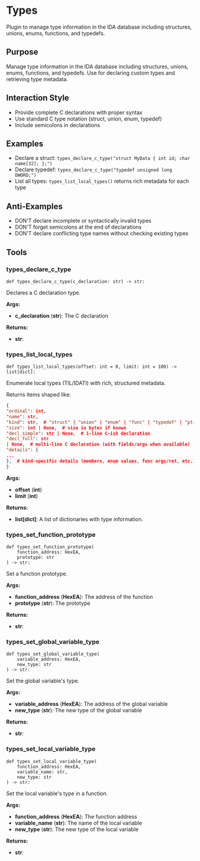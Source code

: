 # Types

Plugin to manage type information in the IDA database including structures, unions, enums, functions, and typedefs.

## Purpose
Manage type information in the IDA database including structures, unions, enums, functions, and typedefs. Use for declaring custom types and retrieving type metadata.

## Interaction Style
- Provide complete C declarations with proper syntax
- Use standard C type notation (struct, union, enum, typedef)
- Include semicolons in declarations

## Examples
- Declare a struct: `types_declare_c_type("struct MyData { int id; char name[32]; };")`
- Declare typedef: `types_declare_c_type("typedef unsigned long DWORD;")`
- List all types: `types_list_local_types()` returns rich metadata for each type

## Anti-Examples
- DON'T declare incomplete or syntactically invalid types
- DON'T forget semicolons at the end of declarations
- DON'T declare conflicting type names without checking existing types




## Tools

### types_declare_c_type

```function
def types_declare_c_type(c_declaration: str) -> str:
```
Declares a C declaration type.

**Args:**
- **<span class='parameter'>c_declaration</span>** (**<span class='return-type'>str</span>**): The C declaration

**Returns:**
- **<span class='return-type'>str</span>**: 


### types_list_local_types

```function
def types_list_local_types(offset: int = 0, limit: int = 100) -> list[dict]:
```
Enumerate local types (TIL/IDATI) with rich, structured metadata.

Returns items shaped like:
```json
{
"ordinal": int,
"name": str,
"kind": str,  # "struct" | "union" | "enum" | "func" | "typedef" | "ptr" | "array" | "builtin" | "unknown"
"size": int | None,  # size in bytes if known
"decl_simple": str | None,  # 1-line C-ish declaration
"decl_full": str
| None,  # multi-line C declaration (with fields/args when available)
"details": {
...
},  # kind-specific details (members, enum values, func args/ret, etc.)
}
```

**Args:**
- **<span class='parameter'>offset</span>** (**<span class='return-type'>int</span>**)
- **<span class='parameter'>limit</span>** (**<span class='return-type'>int</span>**)

**Returns:**
- **<span class='return-type'>list[dict]</span>**: A list of dictionaries with type information.


### types_set_function_prototype

```function
def types_set_function_prototype(
    function_address: HexEA,
    prototype: str
) -> str:
```
Set a function prototype.

**Args:**
- **<span class='parameter'>function_address</span>** (**<span class='return-type'>HexEA</span>**): The address of the function
- **<span class='parameter'>prototype</span>** (**<span class='return-type'>str</span>**): The prototype

**Returns:**
- **<span class='return-type'>str</span>**: 


### types_set_global_variable_type

```function
def types_set_global_variable_type(
    variable_address: HexEA,
    new_type: str
) -> str:
```
Set the global variable's type.

**Args:**
- **<span class='parameter'>variable_address</span>** (**<span class='return-type'>HexEA</span>**): The address of the global variable
- **<span class='parameter'>new_type</span>** (**<span class='return-type'>str</span>**): The new type of the global variable

**Returns:**
- **<span class='return-type'>str</span>**: 


### types_set_local_variable_type

```function
def types_set_local_variable_type(
    function_address: HexEA,
    variable_name: str,
    new_type: str
) -> str:
```
Set the local variable's type in a function.

**Args:**
- **<span class='parameter'>function_address</span>** (**<span class='return-type'>HexEA</span>**): The function address
- **<span class='parameter'>variable_name</span>** (**<span class='return-type'>str</span>**): The name of the local variable
- **<span class='parameter'>new_type</span>** (**<span class='return-type'>str</span>**): The new type of the local variable

**Returns:**
- **<span class='return-type'>str</span>**: 
